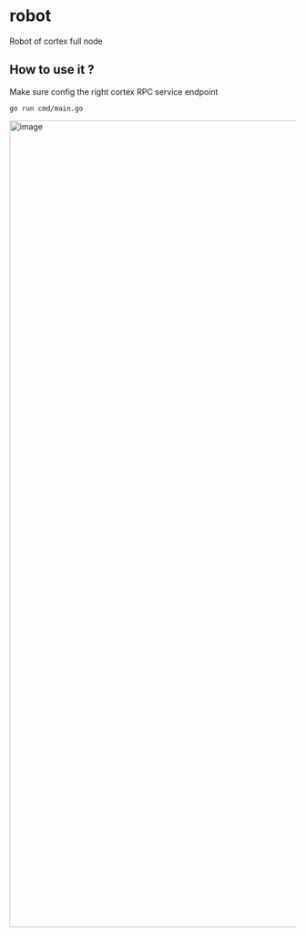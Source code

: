 # robot
Robot of cortex full node

## How to use it ?

Make sure config the right cortex RPC service endpoint

```
go run cmd/main.go
```
<img width="1416" alt="image" src="https://github.com/CortexFoundation/robot/assets/22344498/9fea7065-9ffe-4076-a840-5dc218247543">

